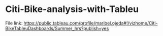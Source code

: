 # Citi-Bike-analysis-with-Tableu

File link: https://public.tableau.com/profile/maribel.ojeda#!/vizhome/Citi-BikeTableuDashboards/Summer_hrs?publish=yes
